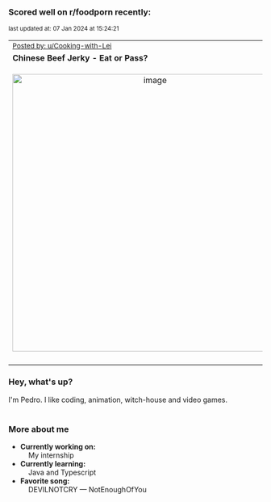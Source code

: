 ### Scored well on r/foodporn recently:

<p align="left"><sub>last updated at: 07 Jan 2024 at 15:24:21</sub></p>

|   |
| --- |
| <sub>[Posted by: u/Cooking-with-Lei][source]</sub> |
| **Chinese Beef Jerky - Eat or Pass?** | 
|<p align="center"> <img alt="image" src="https://i.redd.it/vqsdr8o0riac1.jpeg" width="550" /> </p>|
|   |

### Hey, what's up?

I'm Pedro. I like coding, animation, witch-house and video games.<br><br>

### More about me
- **Currently working on:**  
&nbsp;&nbsp;&nbsp;&nbsp;My internship
- **Currently learning:**  
&nbsp;&nbsp;&nbsp;&nbsp;Java and Typescript
- **Favorite song:**  
&nbsp;&nbsp;&nbsp;&nbsp;DEVILNOTCRY — NotEnoughOfYou<br><br>

  



  
  
  
[linkedin]: https://linkedin.com/in/pedro-h-r-gomes-8a487b14a/
[gmail]: mailto:pilique11@gmail.com
[source]: https://reddit.com/r/FoodPorn/comments/18ytcka/chinese_beef_jerky_eat_or_pass/
[redditAPI]: https://www.reddit.com/dev/api/